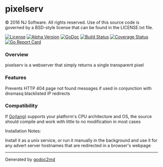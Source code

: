 
# pixelserv

© 2016 NJ Software. All rights reserved. Use of this source code is governed by a BSD-style license that can be found in the LICENSE.txt file.

[![License](https://img.shields.io/badge/license-BSD-blue.svg)](https://github.com/britannic/pixelserv/blob/master/LICENSE.txt) [![Alpha  Version](https://img.shields.io/badge/version-v0.05--alpha-red.svg)](https://github.com/britannic/pixelserv) [![GoDoc](https://godoc.org/github.com/britannic/pixelserv?status.svg)](https://godoc.org/github.com/britannic/pixelserv) [![Build Status](https://travis-ci.org/britannic/pixelserv.svg?branch=master)](https://travis-ci.org/britannic/pixelserv) [![Coverage Status](https://coveralls.io/repos/github/britannic/pixelserv/badge.svg?branch=master)](https://coveralls.io/github/britannic/pixelserv?branch=master) [![Go Report Card](https://goreportcard.com/badge/gojp/goreportcard)](https://goreportcard.com/report/github.com/britannic/pixelserv)

### Overview
pixelserv is a webserver that simply returns a single transparent pixel

### Features
Prevents HTTP 404 page not found messages if used in conjunction with dnsmasq blacklisted IP redirects


### Compatibility
If [Go(lang)](https://golang.org) supports your platform's CPU architecture and OS, the source should compile and work with little to no modification in most cases

Installation Notes:

Install it as a unix service, or run it manually in the background and use it for any advert server hostnames that are redirected in a browser's webpage


- - -
Generated by [godoc2md](http://godoc.org/github.com/davecheney/godoc2md)